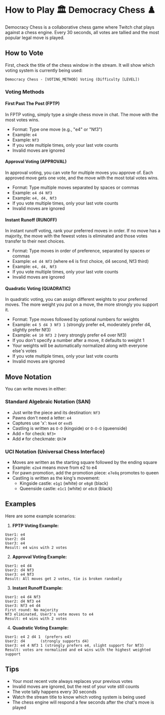 # How to Play 🏛️ Democracy Chess ♟️

Democracy Chess is a collaborative chess game where Twitch chat plays against a chess engine. Every 30 seconds, all votes are tallied and the most popular legal move is played.

## How to Vote

First, check the title of the chess window in the stream. It will show which voting system is currently being used:

```
Democracy Chess - [VOTING_METHOD] Voting (Difficulty [LEVEL])
```

### Voting Methods

#### First Past The Post (FPTP)
In FPTP voting, simply type a single chess move in chat. The move with the most votes wins.

- Format: Type one move (e.g., "e4" or "Nf3")
- Example: `e4`
- Example: `Nf3`
- If you vote multiple times, only your last vote counts
- Invalid moves are ignored

#### Approval Voting (APPROVAL)
In approval voting, you can vote for multiple moves you approve of. Each approved move gets one vote, and the move with the most total votes wins.

- Format: Type multiple moves separated by spaces or commas
- Example: `e4 d4 Nf3`
- Example: `e4, d4, Nf3`
- If you vote multiple times, only your last vote counts
- Invalid moves are ignored

#### Instant Runoff (RUNOFF)
In instant runoff voting, rank your preferred moves in order. If no move has a majority, the move with the fewest votes is eliminated and those votes transfer to their next choices.

- Format: Type moves in order of preference, separated by spaces or commas
- Example: `e4 d4 Nf3` (where e4 is first choice, d4 second, Nf3 third)
- Example: `e4, d4, Nf3`
- If you vote multiple times, only your last vote counts
- Invalid moves are ignored

#### Quadratic Voting (QUADRATIC)
In quadratic voting, you can assign different weights to your preferred moves. The more weight you put on a move, the more strongly you support it.

- Format: Type moves followed by optional numbers for weights
- Example: `e4 5 d4 3 Nf3 1` (strongly prefer e4, moderately prefer d4, slightly prefer Nf3)
- Example: `e4 10 Nf3 2` (very strongly prefer e4 over Nf3)
- If you don't specify a number after a move, it defaults to weight 1
- Your weights will be automatically normalized along with everyone else's votes
- If you vote multiple times, only your last vote counts
- Invalid moves are ignored

## Move Notation

You can write moves in either:

### Standard Algebraic Notation (SAN)
- Just write the piece and its destination: `Nf3`
- Pawns don't need a letter: `e4`
- Captures use 'x': `Nxe4` or `exd5`
- Castling is written as `O-O` (kingside) or `O-O-O` (queenside)
- Add `+` for check: `Nf3+`
- Add `#` for checkmate: `Qh7#`

### UCI Notation (Universal Chess Interface)
- Moves are written as the starting square followed by the ending square
- Example: `e2e4` means move from e2 to e4
- For pawn promotion, add the promotion piece: `e7e8q` promotes to queen
- Castling is written as the king's movement:
  - Kingside castle: `e1g1` (white) or `e8g8` (black)
  - Queenside castle: `e1c1` (white) or `e8c8` (black)

## Examples

Here are some example scenarios:

1. **FPTP Voting Example:**
```
User1: e4
User2: d4
User3: e4
Result: e4 wins with 2 votes
```

2. **Approval Voting Example:**
```
User1: e4 d4
User2: d4 Nf3
User3: e4 Nf3
Result: All moves get 2 votes, tie is broken randomly
```

3. **Instant Runoff Example:**
```
User1: e4 d4 Nf3
User2: d4 Nf3 e4
User3: Nf3 e4 d4
First round: No majority
Nf3 eliminated, User3's vote moves to e4
Result: e4 wins with 2 votes
```

4. **Quadratic Voting Example:**
```
User1: e4 2 d4 1  (prefers e4)
User2: d4       (strongly supports d4)
User3: e4 4 Nf3 1 (strongly prefers e4, slight support for Nf3)
Result: votes are normalized and e4 wins with the highest weighted support
```

## Tips
- Your most recent vote always replaces your previous votes
- Invalid moves are ignored, but the rest of your vote still counts
- The vote tally happens every 30 seconds
- Watch the stream title to know which voting system is being used
- The chess engine will respond a few seconds after the chat's move is played